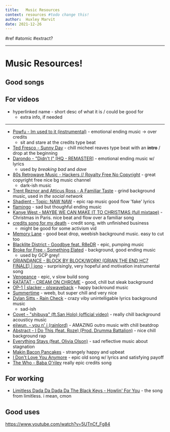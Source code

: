```yaml
---
title:   Music Resources
context: resources #todo change this!
author:  Huxley Marvit
date: 2021-12-26
---
```


 #ref #atomic 
 #extract?

***

# Music Resources!

## Good songs


## For videos

- hyperlinked name - short desc of what it is / could be good for
	- extra info, if needed
	

***

- [Powfu - Im used to it (instrumental)](https://www.youtube.com/watch?v=gWPj2O6Ojjw) - emotional ending music -> over credits
	- sit and stare at the credits type beat
- [Ted Fresco - Sunny Day](https://www.youtube.com/watch?v=AZbk1Y2D2UY&ab_channel=3starz) - chill micheel reaves type beat with an **intro** / drop at the beginning
- [Darondo - "Didn't I" [HQ - REMASTER]](https://www.youtube.com/watch?v=PZqQT5904_U) - emotional ending music w/ lyrics
	- used by *breaking bad* and *dave*
- [80s Retrowave Music - Hackers // Royalty Free No Copyright](https://www.youtube.com/watch?v=NZ4Of3lID84) - great copyright free nice bg music channel
	- dark-ish music
- [Trent Reznor and Atticus Ross - A Familiar Taste](https://www.youtube.com/watch?v=ADLJN3fUAX4) - grind background music, used in *the social network*
- [Shadient - Topic: NAW NAW](https://www.youtube.com/watch?v=RYgDYTZo1u8) - epic rap music good flow 'fake' lyrics
- [flamingo](https://andrewtaylor.bandcamp.com/track/flamingo)  - sad but thoughful ending music
- [Kanye West - MAYBE WE CAN MAKE IT TO CHRISTMAS (full mixtape)]( https://www.youtube.com/watch?v=tweYLRAU9BU&t=394s&ab_channel=toastydigital) - Christmas in Paris. nice beat and flow over a familiar song
- [credits song for my death](https://www.youtube.com/watch?v=urxeNbBc1nk) - credit song, with unfinished business
	- might be good for some activism vid
- [Memory Lane](https://www.youtube.com/watch?v=1buCERP_zOo&ab_channel=AcesToAces-Topic) - good beat drop, weebish background music. easy to cut too
- [Blacklite District - Goodbye feat. R8eDR](https://www.youtube.com/watch?v=cgDiyRp2tNs) - epic, pumping music
- [Broke for Free - Something Elated](https://www.youtube.com/watch?v=kxh4S2A8Q4U) - background, good ending music
	- used by GCP grey!
- [GRIANDANCE - BLOCK BY BLOCK/WORK! (GRIAN THE END HC7 FINALE) | jono](https://www.youtube.com/watch?v=bBksFSJEkGw&ab_channel=jonojono) - surprisingly, very hopeful and motivation instrumental song
- [Vengeance](https://www.youtube.com/watch?v=pQGPEEKRrUI&ab_channel=ZackHemsey-Topic) - epic, v slow build song
- [RATATAT - CREAM ON CHROME](https://www.youtube.com/watch?v=xlcywgEMuGI&ab_channel=ratatatmusicratatatmusicVerified) - good, chill but sleak background
- [OP-1 | slacker - plswaveback](https://www.youtube.com/watch?v=TyXoFG-HPQs) - happy backround music
- [Summertime](https://www.youtube.com/watch?v=ymwtuzIdhfY) - weeb, but super chill and very nice
- [Dylan Sitts - Rain Check](https://www.youtube.com/watch?v=qZIbwNAmRjQ) -  crazy viby unintelligable lyrics background music
	-  sad-ish
- [Covet - "shibuya" (ft.San Holo) (official video)](https://www.youtube.com/watch?v=RXGwVJCdV6A) -  really chill background acousticy music
- [eiiwun. - you n' i (rainlord)](https://www.youtube.com/watch?v=2UdIXgrRyco) - AMAZING outro music with chill beatdrop
- [Abstract - I Do This (feat. Roze) (Prod. Drumma Battalion)](https://www.youtube.com/watch?v=fxeAVT__bY8&ab_channel=SwagyTracks) - nice chill background rap
-  [Everything Stays (feat. Olivia Olson)](https://www.youtube.com/watch?v=Lr0UOKd1dd0) - sad reflective music about stagnation
-  [Makin Bacon Pancakes](https://www.youtube.com/watch?v=4W5Ol1EqR7o&ab_channel=GunterTheEvilPenguin) - strangely happy and upbeat 
-  [I Don't Love You Anymore](https://www.youtube.com/watch?v=2e7_NaFiPQY&ab_channel=MR-StarkSan) - epic old song w/ lyrics and satisfying payoff
-  [The Who - Baba O'riley](https://www.youtube.com/watch?v=x2KRpRMSu4g) really epic credits song

## For working
- [Limitless Dada Da Dada Da The Black Keys - Howlin' For You](https://www.youtube.com/watch?v=57TAXjGmiIc&ab_channel=0Daftpunks0) - the song from limitless. i mean, cmon

## Good uses
https://www.youtube.com/watch?v=5UTnCf_Fg84



























